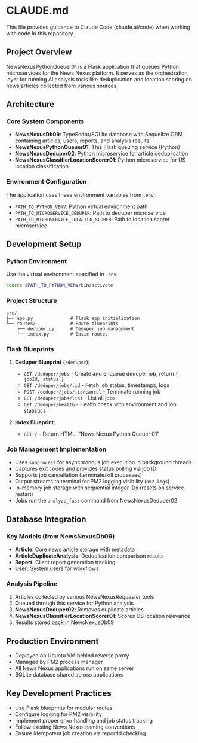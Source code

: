 # CLAUDE.md

This file provides guidance to Claude Code (claude.ai/code) when working with code in this repository.

## Project Overview

NewsNexusPythonQueuer01 is a Flask application that queues Python microservices for the News Nexus platform. It serves as the orchestration layer for running AI analysis tools like deduplication and location scoring on news articles collected from various sources.

## Architecture

### Core System Components
- **NewsNexusDb09**: TypeScript/SQLite database with Sequelize ORM containing articles, users, reports, and analysis results
- **NewsNexusPythonQueuer01**: This Flask queuing service (Python)
- **NewsNexusDeduper02**: Python microservice for article deduplication
- **NewsNexusClassifierLocationScorer01**: Python microservice for US location classification

### Environment Configuration
The application uses these environment variables from `.env`:
- `PATH_TO_PYTHON_VENV`: Python virtual environment path
- `PATH_TO_MICROSERVICE_DEDUPER`: Path to deduper microservice
- `PATH_TO_MICROSERVICE_LOCATION_SCORER`: Path to location scorer microservice

## Development Setup

### Python Environment
Use the virtual environment specified in `.env`:
```bash
source $PATH_TO_PYTHON_VENV/bin/activate
```

### Project Structure
```
src/
├── app.py              # Flask app initialization
└── routes/             # Route blueprints
    ├── deduper.py      # Deduper job management
    └── index.py        # Basic routes
```

### Flask Blueprints
1. **Deduper Blueprint** (`/deduper`):
   - `GET /deduper/jobs` - Create and enqueue deduper job, return `{ jobId, status }`
   - `GET /deduper/jobs/:id` - Fetch job status, timestamps, logs
   - `POST /deduper/jobs/:id/cancel` - Terminate running job
   - `GET /deduper/jobs/list` - List all jobs
   - `GET /deduper/health` - Health check with environment and job statistics

2. **Index Blueprint**:
   - `GET /` - Return HTML: "News Nexus Python Queuer 01"

### Job Management Implementation
- Uses `subprocess` for asynchronous job execution in background threads
- Captures exit codes and provides status polling via job ID
- Supports job cancellation (terminate/kill processes)
- Output streams to terminal for PM2 logging visibility (`pm2 logs`)
- In-memory job storage with sequential integer IDs (resets on service restart)
- Jobs run the `analyze_fast` command from NewsNexusDeduper02

## Database Integration

### Key Models (from NewsNexusDb09)
- **Article**: Core news article storage with metadata
- **ArticleDuplicateAnalysis**: Deduplication comparison results
- **Report**: Client report generation tracking
- **User**: System users for workflows

### Analysis Pipeline
1. Articles collected by various NewsNexus*Requester* tools
2. Queued through this service for Python analysis
3. **NewsNexusDeduper02**: Removes duplicate articles
4. **NewsNexusClassifierLocationScorer01**: Scores US location relevance
5. Results stored back in NewsNexusDb09

## Production Environment
- Deployed on Ubuntu VM behind reverse proxy
- Managed by PM2 process manager
- All News Nexus applications run on same server
- SQLite database shared across applications

## Key Development Practices
- Use Flask blueprints for modular routes
- Configure logging for PM2 visibility
- Implement proper error handling and job status tracking
- Follow existing News Nexus naming conventions
- Ensure idempotent job creation via reportId checking